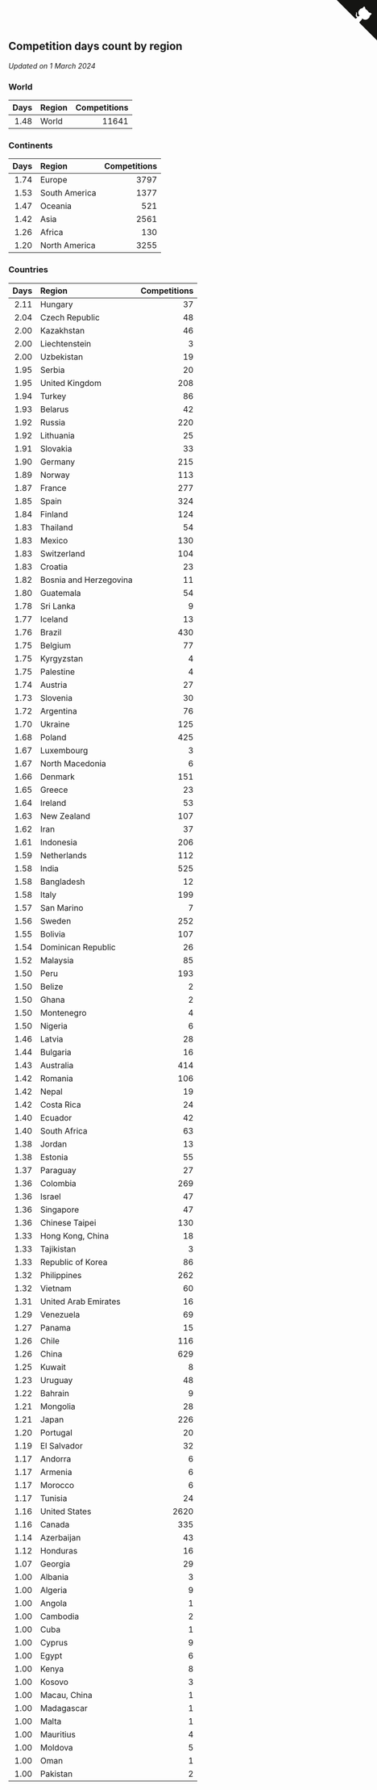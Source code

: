 ## Competition days count by region

*Updated on  1 March 2024*


### World

| Days | Region | Competitions |
| ---: | :--- | ---: |
| 1.48 | World | 11641 |

### Continents

| Days | Region | Competitions |
| ---: | :--- | ---: |
| 1.74 | Europe | 3797 |
| 1.53 | South America | 1377 |
| 1.47 | Oceania | 521 |
| 1.42 | Asia | 2561 |
| 1.26 | Africa | 130 |
| 1.20 | North America | 3255 |

### Countries

| Days | Region | Competitions |
| ---: | :--- | ---: |
| 2.11 | Hungary | 37 |
| 2.04 | Czech Republic | 48 |
| 2.00 | Kazakhstan | 46 |
| 2.00 | Liechtenstein | 3 |
| 2.00 | Uzbekistan | 19 |
| 1.95 | Serbia | 20 |
| 1.95 | United Kingdom | 208 |
| 1.94 | Turkey | 86 |
| 1.93 | Belarus | 42 |
| 1.92 | Russia | 220 |
| 1.92 | Lithuania | 25 |
| 1.91 | Slovakia | 33 |
| 1.90 | Germany | 215 |
| 1.89 | Norway | 113 |
| 1.87 | France | 277 |
| 1.85 | Spain | 324 |
| 1.84 | Finland | 124 |
| 1.83 | Thailand | 54 |
| 1.83 | Mexico | 130 |
| 1.83 | Switzerland | 104 |
| 1.83 | Croatia | 23 |
| 1.82 | Bosnia and Herzegovina | 11 |
| 1.80 | Guatemala | 54 |
| 1.78 | Sri Lanka | 9 |
| 1.77 | Iceland | 13 |
| 1.76 | Brazil | 430 |
| 1.75 | Belgium | 77 |
| 1.75 | Kyrgyzstan | 4 |
| 1.75 | Palestine | 4 |
| 1.74 | Austria | 27 |
| 1.73 | Slovenia | 30 |
| 1.72 | Argentina | 76 |
| 1.70 | Ukraine | 125 |
| 1.68 | Poland | 425 |
| 1.67 | Luxembourg | 3 |
| 1.67 | North Macedonia | 6 |
| 1.66 | Denmark | 151 |
| 1.65 | Greece | 23 |
| 1.64 | Ireland | 53 |
| 1.63 | New Zealand | 107 |
| 1.62 | Iran | 37 |
| 1.61 | Indonesia | 206 |
| 1.59 | Netherlands | 112 |
| 1.58 | India | 525 |
| 1.58 | Bangladesh | 12 |
| 1.58 | Italy | 199 |
| 1.57 | San Marino | 7 |
| 1.56 | Sweden | 252 |
| 1.55 | Bolivia | 107 |
| 1.54 | Dominican Republic | 26 |
| 1.52 | Malaysia | 85 |
| 1.50 | Peru | 193 |
| 1.50 | Belize | 2 |
| 1.50 | Ghana | 2 |
| 1.50 | Montenegro | 4 |
| 1.50 | Nigeria | 6 |
| 1.46 | Latvia | 28 |
| 1.44 | Bulgaria | 16 |
| 1.43 | Australia | 414 |
| 1.42 | Romania | 106 |
| 1.42 | Nepal | 19 |
| 1.42 | Costa Rica | 24 |
| 1.40 | Ecuador | 42 |
| 1.40 | South Africa | 63 |
| 1.38 | Jordan | 13 |
| 1.38 | Estonia | 55 |
| 1.37 | Paraguay | 27 |
| 1.36 | Colombia | 269 |
| 1.36 | Israel | 47 |
| 1.36 | Singapore | 47 |
| 1.36 | Chinese Taipei | 130 |
| 1.33 | Hong Kong, China | 18 |
| 1.33 | Tajikistan | 3 |
| 1.33 | Republic of Korea | 86 |
| 1.32 | Philippines | 262 |
| 1.32 | Vietnam | 60 |
| 1.31 | United Arab Emirates | 16 |
| 1.29 | Venezuela | 69 |
| 1.27 | Panama | 15 |
| 1.26 | Chile | 116 |
| 1.26 | China | 629 |
| 1.25 | Kuwait | 8 |
| 1.23 | Uruguay | 48 |
| 1.22 | Bahrain | 9 |
| 1.21 | Mongolia | 28 |
| 1.21 | Japan | 226 |
| 1.20 | Portugal | 20 |
| 1.19 | El Salvador | 32 |
| 1.17 | Andorra | 6 |
| 1.17 | Armenia | 6 |
| 1.17 | Morocco | 6 |
| 1.17 | Tunisia | 24 |
| 1.16 | United States | 2620 |
| 1.16 | Canada | 335 |
| 1.14 | Azerbaijan | 43 |
| 1.12 | Honduras | 16 |
| 1.07 | Georgia | 29 |
| 1.00 | Albania | 3 |
| 1.00 | Algeria | 9 |
| 1.00 | Angola | 1 |
| 1.00 | Cambodia | 2 |
| 1.00 | Cuba | 1 |
| 1.00 | Cyprus | 9 |
| 1.00 | Egypt | 6 |
| 1.00 | Kenya | 8 |
| 1.00 | Kosovo | 3 |
| 1.00 | Macau, China | 1 |
| 1.00 | Madagascar | 1 |
| 1.00 | Malta | 1 |
| 1.00 | Mauritius | 4 |
| 1.00 | Moldova | 5 |
| 1.00 | Oman | 1 |
| 1.00 | Pakistan | 2 |


<a href="https://github.com/jonatanklosko/wca_statistics" class="github-corner" aria-label="View source on Github"><svg width="80" height="80" viewBox="0 0 250 250" style="fill:#151513; color:#fff; position: absolute; top: 0; border: 0; right: 0;" aria-hidden="true"><path d="M0,0 L115,115 L130,115 L142,142 L250,250 L250,0 Z"></path><path d="M128.3,109.0 C113.8,99.7 119.0,89.6 119.0,89.6 C122.0,82.7 120.5,78.6 120.5,78.6 C119.2,72.0 123.4,76.3 123.4,76.3 C127.3,80.9 125.5,87.3 125.5,87.3 C122.9,97.6 130.6,101.9 134.4,103.2" fill="currentColor" style="transform-origin: 130px 106px;" class="octo-arm"></path><path d="M115.0,115.0 C114.9,115.1 118.7,116.5 119.8,115.4 L133.7,101.6 C136.9,99.2 139.9,98.4 142.2,98.6 C133.8,88.0 127.5,74.4 143.8,58.0 C148.5,53.4 154.0,51.2 159.7,51.0 C160.3,49.4 163.2,43.6 171.4,40.1 C171.4,40.1 176.1,42.5 178.8,56.2 C183.1,58.6 187.2,61.8 190.9,65.4 C194.5,69.0 197.7,73.2 200.1,77.6 C213.8,80.2 216.3,84.9 216.3,84.9 C212.7,93.1 206.9,96.0 205.4,96.6 C205.1,102.4 203.0,107.8 198.3,112.5 C181.9,128.9 168.3,122.5 157.7,114.1 C157.9,116.9 156.7,120.9 152.7,124.9 L141.0,136.5 C139.8,137.7 141.6,141.9 141.8,141.8 Z" fill="currentColor" class="octo-body"></path></svg></a><style>.github-corner:hover .octo-arm{animation:octocat-wave 560ms ease-in-out}@keyframes octocat-wave{0%,100%{transform:rotate(0)}20%,60%{transform:rotate(-25deg)}40%,80%{transform:rotate(10deg)}}@media (max-width:500px){.github-corner:hover .octo-arm{animation:none}.github-corner .octo-arm{animation:octocat-wave 560ms ease-in-out}}</style>
